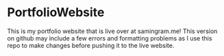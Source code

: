 # PortfolioWebsite
This is my portfolio website that is live over at samingram.me! This version on github may include a few errors and formatting problems as I use this repo to make changes before pushing it to the live website.

